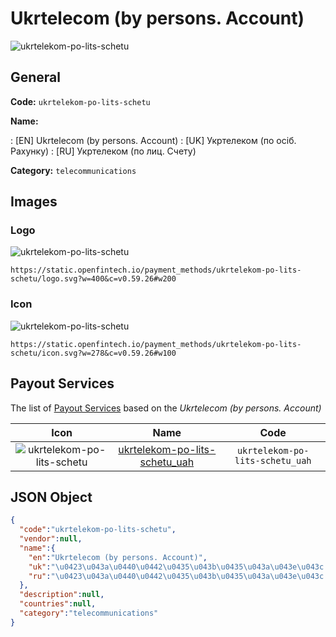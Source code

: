 
# Ukrtelecom (by persons. Account) 
![ukrtelekom-po-lits-schetu](https://static.openfintech.io/payment_methods/ukrtelekom-po-lits-schetu/logo.svg?w=400&c=v0.59.26#w200)  

## General 
**Code:** `ukrtelekom-po-lits-schetu` 
 
**Name:** 
 
:	[EN] Ukrtelecom (by persons. Account) 
:	[UK] Укртелеком (по осіб. Рахунку) 
:	[RU] Укртелеком (по лиц. Счету) 
 
**Category:** `telecommunications` 
 

## Images 

### Logo 
![ukrtelekom-po-lits-schetu](https://static.openfintech.io/payment_methods/ukrtelekom-po-lits-schetu/logo.svg?w=400&c=v0.59.26#w200)  

```
https://static.openfintech.io/payment_methods/ukrtelekom-po-lits-schetu/logo.svg?w=400&c=v0.59.26#w200
```  

### Icon 
![ukrtelekom-po-lits-schetu](https://static.openfintech.io/payment_methods/ukrtelekom-po-lits-schetu/icon.svg?w=278&c=v0.59.26#w100)  

```
https://static.openfintech.io/payment_methods/ukrtelekom-po-lits-schetu/icon.svg?w=278&c=v0.59.26#w100
```  

## Payout Services 
 
The list of [Payout Services](/payout-services/) based on the _Ukrtelecom (by persons. Account)_ 

|Icon|Name|Code| 
|:---:|:---:|:---:| 
|![ukrtelekom-po-lits-schetu](https://static.openfintech.io/payout_methods/ukrtelekom-po-lits-schetu/icon.png?w=278&c=v0.59.26#w40) |[ukrtelekom-po-lits-schetu_uah](/payout-services/ukrtelekom-po-lits-schetu_uah/)|`ukrtelekom-po-lits-schetu_uah`| 
 

## JSON Object 

```json
{
  "code":"ukrtelekom-po-lits-schetu",
  "vendor":null,
  "name":{
    "en":"Ukrtelecom (by persons. Account)",
    "uk":"\u0423\u043a\u0440\u0442\u0435\u043b\u0435\u043a\u043e\u043c (\u043f\u043e \u043e\u0441\u0456\u0431. \u0420\u0430\u0445\u0443\u043d\u043a\u0443)",
    "ru":"\u0423\u043a\u0440\u0442\u0435\u043b\u0435\u043a\u043e\u043c (\u043f\u043e \u043b\u0438\u0446. \u0421\u0447\u0435\u0442\u0443)"
  },
  "description":null,
  "countries":null,
  "category":"telecommunications"
}
```  
